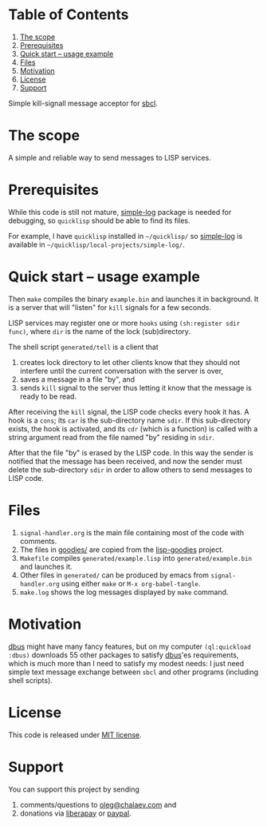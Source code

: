 
# Table of Contents

1.  [The scope](#org966d9ca)
2.  [Prerequisites](#org73415ed)
3.  [Quick start – usage example](#org043de66)
4.  [Files](#org9b832c0)
5.  [Motivation](#org1784b43)
6.  [License](#orgafe5e08)
7.  [Support](#orge7a5ed9)

Simple kill-signall message acceptor for [sbcl](http://www.sbcl.org/).


<a id="org966d9ca"></a>

# The scope

A simple and reliable way to send messages to LISP services.


<a id="org73415ed"></a>

# Prerequisites

While this code is still not mature, [simple-log](https://github.com/chalaev/cl-simple-logger) package is needed for debugging, so `quicklisp` should be able to find its files.

For example, I have `quicklisp` installed in `~/quicklisp/` so [simple-log](https://github.com/chalaev/cl-simple-logger) is available in `~/quicklisp/local-projects/simple-log/`.


<a id="org043de66"></a>

# Quick start – usage example

Then `make` compiles the binary `example.bin` and launches it in background.
It is a server that will "listen" for `kill` signals for a few seconds.

LISP services may register one or more `hooks` using `(sh:register sdir func)`,
where `dir` is the name of the lock (sub)directory.

The shell script `generated/tell` is a client that

1.  creates lock directory to let other clients know that they should not interfere until the current conversation with the server is over,
2.  saves a message in a file "by", and
3.  sends `kill` signal to the server thus letting it know that the message is ready to be read.

After receiving the `kill` signal, the LISP code checks every hook it has.
A hook is a `cons`; its `car` is the sub-directory name `sdir`.
If this sub-directory exists, the hook is activated, and its `cdr` (which is a function)
is called with a string argument read from the file named "by" residing in `sdir`.

After that the file "by" is erased by the LISP code.
In this way the sender is notified that the message has been received,
and now the sender must delete the sub-directory `sdir` in order to allow others to send messages to LISP code.


<a id="org9b832c0"></a>

# Files

1.  `signal-handler.org` is the main file containing most of the code with comments.
2.  The files in [goodies/](goodies/) are copied from the [lisp-goodies](https://notabug.org/shalaev/lisp-goodies) project.
3.  `Makefile` compiles `generated/example.lisp` into `generated/example.bin` and launches it.
4.  Other files in `generated/` can be produced by emacs from `signal-handler.org` using either `make` or `M-x org-babel-tangle`.
5.  `make.log` shows the log messages displayed by `make` command.


<a id="org1784b43"></a>

# Motivation

[dbus](https://github.com/death/dbus) might have many fancy features, but on my computer `(ql:quickload :dbus)` downloads 55 other packages to satisfy [dbus](https://github.com/death/dbus)'es requirements,
which is much more than I need to satisfy my modest needs: I just need simple text message exchange between `sbcl` and other programs (including shell scripts).


<a id="orgafe5e08"></a>

# License

This code is released under [MIT license](https://mit-license.org/).


<a id="orge7a5ed9"></a>

# Support

You can support this project by sending

1.  comments/questions to [oleg@chalaev.com](mailto:oleg@chalaev.com) and
2.  donations via [liberapay](https://liberapay.com/shalaev/donate) or [paypal](https://www.paypal.com/paypalme/chalaev).

